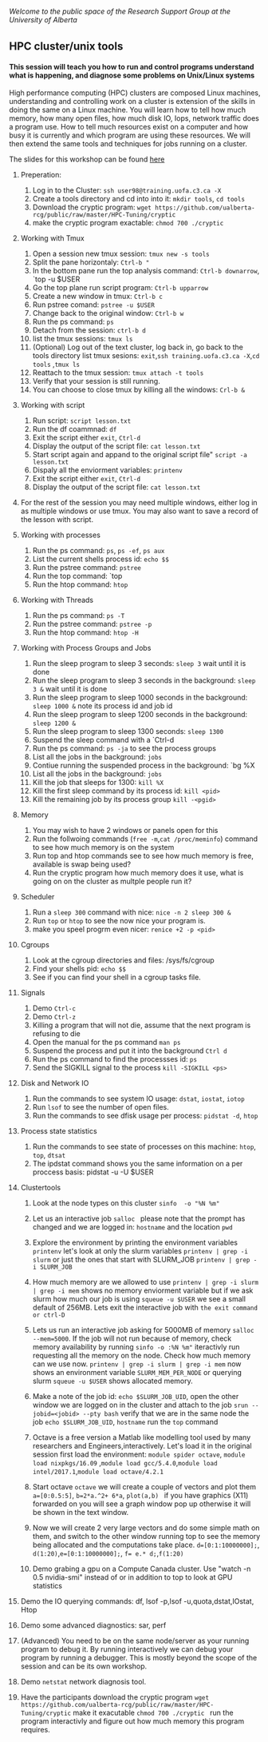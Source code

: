 ###### Welcome to the public space of the Research Support Group at the University of Alberta

## HPC cluster/unix tools
#### This session will teach you how to run and control programs understand what is happening, and diagnose some problems on Unix/Linux systems

High performance computing (HPC) clusters are composed Linux machines, understanding and controlling work on a cluster is extension of the skills in doing the same on a Linux machine. 
You will learn how to tell how much memory, how many open files, how much disk IO, Iops, network traffic does a program use. 
How to tell much resources exist on a computer and how busy it is currently and which program are using these resources. 
We will then extend the same tools and techniques for jobs running on a cluster.

The slides for this workshop can be found [here](https://docs.google.com/presentation/d/10Y2fqe_PwdxbOybSsY7SvRP1wjl8ksblmyyoALSWXGI/edit?usp=sharing)

1. Preperation:
    1. Log in to the Cluster: `ssh user98@training.uofa.c3.ca -X`
    1. Create a tools directory and cd into into it: `mkdir tools`, `cd tools`
    1. Download the cryptic program: `wget https://github.com/ualberta-rcg/public/raw/master/HPC-Tuning/cryptic`
    1. make the cryptic program exactable: `chmod 700 ./cryptic`

1. Working with Tmux
    1. Open a session new tmux session: `tmux new -s tools`
    1. Split the pane horizontaly: `Ctrl-b "`
    1. In the bottom pane run the top analysis command: `Ctrl-b downarrow`, `top -u $USER
    1. Go the top plane run script program: `Ctrl-b upparrow`
    1. Create a new window in tmux: `Ctrl-b c`
    1. Run pstree comand: `pstree -u $USER`
    1. Change back to the original window: `Ctrl-b w`
    1. Run the ps command: `ps`
    1. Detach from the session: `ctrl-b d`
    1. list the tmux sessions: `tmux ls`
    1. (Optional) Log out of the text cluster, log back in, go back to the tools directory list tmux sesions: `exit`,`ssh training.uofa.c3.ca -X`,`cd tools` ,`tmux ls`
    1. Reattach to the tmux session: `tmux attach -t tools`
    1. Verify that your session is still running.
    1. You can choose to close tmux by killing all the windows: `Crl-b &`

1. Working with script 
    1. Run script: `script lesson.txt`
    1. Run the df coammnad: `df`
    1. Exit the script either `exit`, `Ctrl-d`
    1. Display the output of the script file: `cat lesson.txt`
    1. Start script again and appand to the original script file" `script -a lesson.txt`
    1. Dispaly all the enviorment variables: `printenv` 
    1. Exit the script either `exit`, `Ctrl-d`
    1. Display the output of the script file: `cat lesson.txt`

1. For the rest of the session you may need multiple windows, either log in as multiple windows or use tmux. 
   You may also want to save a record of the lesson with script.

1. Working with processes
   1. Run the ps command: `ps`, `ps -ef`, `ps aux`
   1. List the current shells process id: `echo $$`
   2. Run the pstree command: `pstree`
   3. Run the top command: `top
   4. Run the htop command: `htop` 
 
1. Working with Threads
   1. Run the ps command: `ps -T`
   1. Run the pstree command: `pstree -p`
   1. Run the htop command: `htop -H`  

1. Working with Process Groups and Jobs
   1. Run the sleep program to sleep 3 seconds: `sleep 3` wait until it is done
   1. Run the sleep program to sleep 3 seconds in the background: `sleep 3 &` wait until it is done
   1. Run the sleep program to sleep 1000 seconds in the background: `sleep 1000 &` note its process id and job id
   1. Run the sleep program to sleep 1200 seconds in the background: `sleep 1200 &`
   1. Run the sleep program to sleep 1300 seconds: `sleep 1300`
   1. Suspend the sleep command with a `Ctrl-d
   1. Run the ps command: `ps -ja` to see the process groups
   2. List all the jobs in the background: `jobs` 
   3. Contiue running the suspended process in the background: `bg %X
   4. List all the jobs in the background: `jobs` 
   5. Kill the job that sleeps for 1300: `kill %X`
   6. Kill the first sleep command by its process id: `kill <pid>`
   7. Kill the remaining job by its process group `kill -<pgid>`
   
1. Memory
   1. You may wish to have 2 windows or panels open for this  
   1. Run the follwoing commands (`free -m`,`cat /proc/meminfo`) command to see how much memory is on the system 
   1. Run top and htop commands see to see how much memory is free, available is swap being used?
   1. Run the cryptic program how much memory does it use, what is going on on the cluster as multple people run it? 

1. Scheduler  
   1. Run a `sleep 300` command with nice: `nice -n 2 sleep 300 &`  
   2. Run `top` or `htop` to see the now nice your program is.
   3. make you speel progrm even nicer: `renice +2 -p <pid>`
   
1. Cgroups
   1. Look at the cgroup directories and files: /sys/fs/cgroup  
   1. Find your shells pid: `echo $$`
   1. See if you can find your shell in a cgroup tasks file.
  
1. Signals
   1. Demo `Ctrl-c`
   1. Demo `Ctrl-z`
   1. Killing a program that will not die, assume that the next program is refusing to die
   1. Open the manual for the ps command `man ps`
   1. Suspend the process and put it into the background `Ctrl d`
   1. Run the ps command to find the processses id: `ps`
   1. Send the SIGKILL signal to the process `kill -SIGKILL <ps>`
   
 1. Disk and Network IO
    1. Run the commands to see system IO usage: `dstat`, `iostat`, `iotop`
    1. Run `lsof` to see the number of open files. 
    1. Run the commands to see dfisk usage per process: `pidstat -d`, `htop`
 
1. Process state statistics
    1. Run the commands to see state of processes on this machine: `htop`, `top`, `dtsat`
    1. The ipdstat command shows you the same information on a per proccess basis: pidstat -u -U $USER 
   
1. Clustertools   
   1. Look at the node types on this cluster  `sinfo  -o "%N %m"`
   1. Let us an interactive job `salloc `  please note that the prompt has changed and we are  logged in: `hostname` and the location `pwd` 
   1. Explore the environment by printing the environment variables `printenv` let's look at only the slurm variables `printenv | grep -i slurm` or just the ones that start with SLURM_JOB `printenv | grep -i SLURM_JOB`
   1. How much memory are we allowed to use `printenv | grep -i slurm | grep -i mem` shows no memory enviorment variable but if we ask slurm how much our job is using `squeue -u $USER` we see a small default of 256MB. Lets exit the interactive job with `the exit command or ctrl-D `
   1. Lets us run an interactive job asking for 5000MB of memory `salloc --mem=5000`. If the job will not run because of memory, check memory availability by running `sinfo -o :%N %m"` iteractivly run requesting all the memory on the node. Check how much memory can we use now. `printenv | grep -i slurm | grep -i mem` now shows an environment variable `SLURM_MEM_PER_NODE` or querying slurm `squeue -u $USER` shows allocated memory.

   1. Make a note of the job id:  `echo $SLURM_JOB_UID`, open the other window we are logged on in the cluster and attach to the job `srun --jobid=<jobid> --pty bash` verify that we are in the same node the job `echo $SLURM_JOB_UID`, `hostname` run the `top` command

   1. Octave is a free version a Matlab like modelling tool used by many researchers and Engineers,interactively.  Let's load it in the original session first load the environment: `module spider octave`, `module load nixpkgs/16.09` ,`module load gcc/5.4.0`,`module load intel/2017.1`,`module load octave/4.2.1`
   1. Start octave `octave` we will create a couple of vectors and plot them `a=[0:0.5:5]`, `b=2*a.^2+ 6*a`, `plot(a,b) ` if you have graphics (X11) forwarded on you will see a graph window pop up otherwise it will be shown in the text window.  
   1. Now we will create 2 very large vectors and do some simple math on them, and switch to the other window running top to see the memory being allocated and the computations take place. `d=[0:1:10000000];`, `d(1:20)`,`e=[0:1:10000000];`, `f= e.* d;`,`f(1:20)` 

   1. Demo grabing a gpu on a Compute Canada cluster. Use "watch -n 0.5 nvidia-smi" instead of or in addition to top to look at GPU statistics

1. Demo the IO querying commands: df, lsof -p,lsof -u,quota,dstat,IOstat, Htop
1. Demo some advanced diagnostics: sar, perf 
1. (Advanced) You need to be on the same node/server as your running program to debug it. By running interactively we can debug your program by running a debugger. This is mostly beyond the scope of the session and can be its own workshop. 
1. Demo `netstat` network diagnosis tool. 

1. Have the participants download the cryptic program `wget https://github.com/ualberta-rcg/public/raw/master/HPC-Tuning/cryptic` make it exacutable `chmod 700 ./cryptic ` run the program interactivly and figure out how much memory this program requires. 


